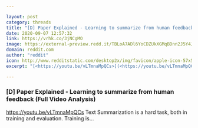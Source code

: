 ```yaml
---

layout: post
category: threads
title: "[D] Paper Explained - Learning to summarize from human feedback (Full Video Analysis)"
date: 2020-09-07 12:57:32
link: https://vrhk.co/3jNCgMO
image: https://external-preview.redd.it/TBLoA7ADl6YoCDZUkXGMqBDnn2J5Y4JDxlgoClIiNsw.jpg?width=480&height=251.308900524&auto=webp&crop=480:251.308900524,smart&s=0531935508094e02160d433d4c2bf507d09adda5
domain: reddit.com
author: "reddit"
icon: http://www.redditstatic.com/desktop2x/img/favicon/apple-icon-57x57.png
excerpt: "[<https://youtu.be/vLTmnaMpQCs>](<https://youtu.be/vLTmnaMpQCs>) Text Summarization is a hard task, both in training and evaluation. Training is..."

---
```


### [D] Paper Explained - Learning to summarize from human feedback (Full Video Analysis)

[<https://youtu.be/vLTmnaMpQCs>](<https://youtu.be/vLTmnaMpQCs>) Text Summarization is a hard task, both in training and evaluation. Training is...